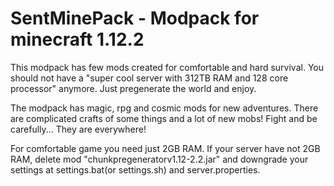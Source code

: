 # SentMinePack - Modpack for minecraft 1.12.2


This modpack has few mods created for comfortable and hard survival. You should not have a "super cool server with 312TB RAM and 128 core processor" anymore. Just pregenerate the world and enjoy.


The modpack has magic, rpg and cosmic mods for new adventures. There are complicated crafts of some things and a lot of new mobs! Fight and be carefully... They are everywhere!


For comfortable game you need just 2GB RAM. If your server have not 2GB RAM, delete mod "chunkpregeneratorv1.12-2.2.jar" and downgrade your settings at settings.bat(or settings.sh) and server.properties.